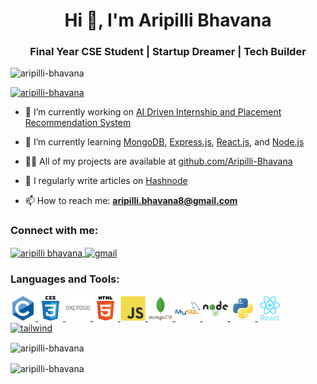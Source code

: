 <h1 align="center">Hi 👋, I'm Aripilli Bhavana</h1>
<h3 align="center">Final Year CSE Student | Startup Dreamer | Tech Builder</h3>

<p align="left"> <img src="https://komarev.com/ghpvc/?username=aripilli-bhavana&label=Profile%20views&color=0e75b6&style=flat" alt="aripilli-bhavana" /> </p>

<p align="left"> <a href="https://github.com/ryo-ma/github-profile-trophy" target="_blank"><img src="https://github-profile-trophy.vercel.app/?username=aripilli-bhavana" alt="aripilli-bhavana" /></a> </p>

- 🔭 I’m currently working on [AI Driven Internship and Placement Recommendation System](https://github.com/Aripilli-Bhavana)

- 🌱 I’m currently learning [MongoDB](https://www.mongodb.com/), [Express.js](https://expressjs.com/), [React.js](https://reactjs.org/), and [Node.js](https://nodejs.org/)

- 👨‍💻 All of my projects are available at [github.com/Aripilli-Bhavana](https://github.com/Aripilli-Bhavana)

- 📝 I regularly write articles on [Hashnode](https://hashnode.com/@bhavanaaripilli)

- 📫 How to reach me: **[aripilli.bhavana8@gmail.com](mailto:aripilli.bhavana8@gmail.com)**

<h3 align="left">Connect with me:</h3>
<p align="left">
  <a href="https://www.linkedin.com/in/aripilli-bhavana" target="_blank">
    <img align="center" src="https://raw.githubusercontent.com/rahuldkjain/github-profile-readme-generator/master/src/images/icons/Social/linked-in-alt.svg" alt="aripilli bhavana" height="30" width="40" />
  </a>
  <a href="mailto:aripilli.bhavana8@gmail.com" target="_blank">
    <img align="center" src="https://cdn-icons-png.flaticon.com/512/732/732200.png" alt="gmail" height="30" width="40" />
  </a>
</p>

<h3 align="left">Languages and Tools:</h3>
<p align="left">
  <a href="https://www.cprogramming.com/" target="_blank" rel="noreferrer"> <img src="https://raw.githubusercontent.com/devicons/devicon/master/icons/c/c-original.svg" alt="c" width="40" height="40"/> </a>
  <a href="https://www.w3schools.com/css/" target="_blank" rel="noreferrer"> <img src="https://raw.githubusercontent.com/devicons/devicon/master/icons/css3/css3-original-wordmark.svg" alt="css3" width="40" height="40"/> </a>
  <a href="https://expressjs.com" target="_blank" rel="noreferrer"> <img src="https://raw.githubusercontent.com/devicons/devicon/master/icons/express/express-original-wordmark.svg" alt="express" width="40" height="40"/> </a>
  <a href="https://www.w3.org/html/" target="_blank" rel="noreferrer"> <img src="https://raw.githubusercontent.com/devicons/devicon/master/icons/html5/html5-original-wordmark.svg" alt="html5" width="40" height="40"/> </a>
  <a href="https://developer.mozilla.org/en-US/docs/Web/JavaScript" target="_blank" rel="noreferrer"> <img src="https://raw.githubusercontent.com/devicons/devicon/master/icons/javascript/javascript-original.svg" alt="javascript" width="40" height="40"/> </a>
  <a href="https://www.mongodb.com/" target="_blank" rel="noreferrer"> <img src="https://raw.githubusercontent.com/devicons/devicon/master/icons/mongodb/mongodb-original-wordmark.svg" alt="mongodb" width="40" height="40"/> </a>
  <a href="https://www.mysql.com/" target="_blank" rel="noreferrer"> <img src="https://raw.githubusercontent.com/devicons/devicon/master/icons/mysql/mysql-original-wordmark.svg" alt="mysql" width="40" height="40"/> </a>
  <a href="https://nodejs.org" target="_blank" rel="noreferrer"> <img src="https://raw.githubusercontent.com/devicons/devicon/master/icons/nodejs/nodejs-original-wordmark.svg" alt="nodejs" width="40" height="40"/> </a>
  <a href="https://www.python.org" target="_blank" rel="noreferrer"> <img src="https://raw.githubusercontent.com/devicons/devicon/master/icons/python/python-original.svg" alt="python" width="40" height="40"/> </a>
  <a href="https://reactjs.org/" target="_blank" rel="noreferrer"> <img src="https://raw.githubusercontent.com/devicons/devicon/master/icons/react/react-original-wordmark.svg" alt="react" width="40" height="40"/> </a>
  <a href="https://tailwindcss.com/" target="_blank" rel="noreferrer"> <img src="https://www.vectorlogo.zone/logos/tailwindcss/tailwindcss-icon.svg" alt="tailwind" width="40" height="40"/> </a>
</p>

<p><img align="center" src="https://github-readme-stats.vercel.app/api/top-langs?username=aripilli-bhavana&show_icons=true&locale=en&layout=compact" alt="aripilli-bhavana" /></p>

<p><img align="center" src="https://github-readme-streak-stats.herokuapp.com/?user=aripilli-bhavana" alt="aripilli-bhavana" /></p>
